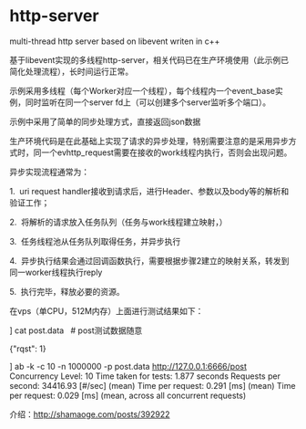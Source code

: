 # http-server
multi-thread http server based on libevent writen in c++

基于libevent实现的多线程http-server，相关代码已在生产环境使用（此示例已简化处理流程），长时间运行正常。

示例采用多线程（每个Worker对应一个线程），每个线程内一个event_base实例，同时监听在同一个server fd上（可以创建多个server监听多个端口）。

示例中采用了简单的同步处理方式，直接返回json数据

生产环境代码是在此基础上实现了请求的异步处理，特别需要注意的是采用异步方式时，同一个evhttp_request需要在接收的work线程内执行，否则会出现问题。

异步实现流程通常为：

1.  uri request handler接收到请求后，进行Header、参数以及body等的解析和验证工作；

2.  将解析的请求放入任务队列（任务与work线程建立映射，）

3.  任务线程池从任务队列取得任务，并异步执行

4.  异步执行结果会通过回调函数执行，需要根据步骤2建立的映射关系，转发到同一worker线程执行reply

5.  执行完毕，释放必要的资源。



在vps（单CPU，512M内存）上面进行测试结果如下：

] cat post.data   # post测试数据随意

{"rqst": 1}

] ab -k -c 10 -n 1000000 -p post.data http://127.0.0.1:6666/post
Concurrency Level: 10
Time taken for tests: 1.877 seconds
Requests per second: 34416.93 [#/sec] (mean)
Time per request: 0.291 [ms] (mean)
Time per request: 0.029 [ms] (mean, across all concurrent requests)

介绍：http://shamaoge.com/posts/392922
